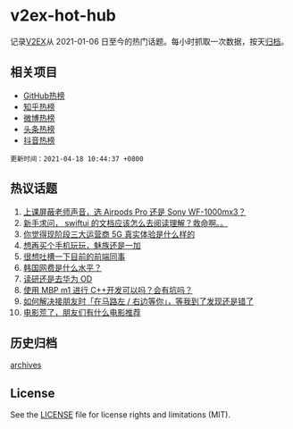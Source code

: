 # v2ex-hot-hub

 记录[V2EX](https://www.v2ex.com/)从 2021-01-06 日至今的热门话题。每小时抓取一次数据，按天[归档](archives)。
 
 ## 相关项目

- [GitHub热榜](https://github.com/snaildev/github-hot-hub)
- [知乎热榜](https://github.com/snaildev/zhihu-hot-hub)
- [微博热榜](https://github.com/snaildev/weibo-hot-hub)
- [头条热榜](https://github.com/snaildev/toutiao-hot-hub)
- [抖音热榜](https://github.com/snaildev/douyin-hot-hub)


 `更新时间：2021-04-18 10:44:37 +0800`

## 热议话题

1. [上课屏蔽老师声音，选 Airpods Pro 还是 Sony WF-1000mx3？](https://www.v2ex.com/t/771262)
1. [新手求问， swiftui 的文档应该怎么去阅读理解？救命啊。。](https://www.v2ex.com/t/771241)
1. [你觉得现阶段三大运营商 5G 真实体验是什么样的](https://www.v2ex.com/t/771340)
1. [想再买个手机玩玩，魅族还是一加](https://www.v2ex.com/t/771270)
1. [很想吐槽一下目前的前端同事](https://www.v2ex.com/t/771320)
1. [韩国网费是什么水平？](https://www.v2ex.com/t/771392)
1. [读研还是去华为 OD](https://www.v2ex.com/t/771327)
1. [使用 MBP m1 进行 C++开发可以吗？会有坑吗？](https://www.v2ex.com/t/771314)
1. [如何解决接朋友时「在马路左 / 右边等你」，等我到了发现还是错了](https://www.v2ex.com/t/771298)
1. [电影荒了，朋友们有什么电影推荐](https://www.v2ex.com/t/771317)

## 历史归档

[archives](archives)

## License

See the [LICENSE](LICENSE) file for license rights and limitations (MIT).
